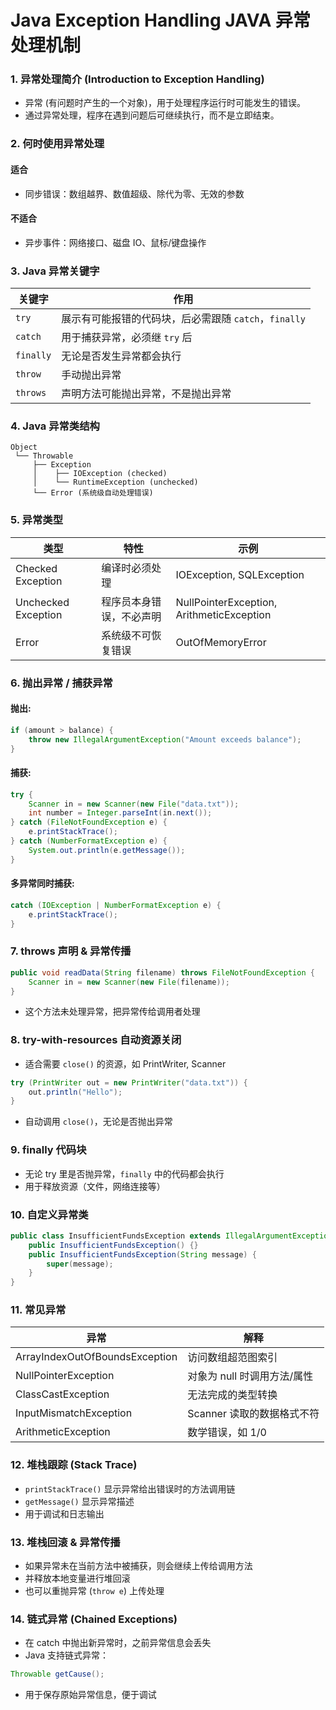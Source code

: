 # Java Exception Handling JAVA 异常处理机制

### 1. 异常处理简介 (Introduction to Exception Handling)

- 异常 (有问题时产生的一个对象)，用于处理程序运行时可能发生的错误。
- 通过异常处理，程序在遇到问题后可继续执行，而不是立即结束。

### 2. 何时使用异常处理

#### 适合

- 同步错误：数组越界、数值超级、除代为零、无效的参数

#### 不适合

- 异步事件：网络接口、磁盘 IO、鼠标/键盘操作

### 3. Java 异常关键字

| 关键字    | 作用                                                  |
| --------- | ----------------------------------------------------- |
| `try`     | 展示有可能报错的代码块，后必需跟随 `catch`，`finally` |
| `catch`   | 用于捕获异常，必须继 `try` 后                         |
| `finally` | 无论是否发生异常都会执行                              |
| `throw`   | 手动抛出异常                                          |
| `throws`  | 声明方法可能抛出异常，不是抛出异常                    |

### 4. Java 异常类结构

```
Object
 └── Throwable
     ├── Exception
     │    ├── IOException (checked)
     │    └── RuntimeException (unchecked)
     └── Error (系统级自动处理错误)
```

### 5. 异常类型

| 类型                | 特性                     | 示例                                      |
| ------------------- | ------------------------ | ----------------------------------------- |
| Checked Exception   | 编译时必须处理           | IOException, SQLException                 |
| Unchecked Exception | 程序员本身错误，不必声明 | NullPointerException, ArithmeticException |
| Error               | 系统级不可恢复错误       | OutOfMemoryError                          |

### 6. 抛出异常 / 捕获异常

#### 抛出:

```java
if (amount > balance) {
    throw new IllegalArgumentException("Amount exceeds balance");
}
```

#### 捕获:

```java
try {
    Scanner in = new Scanner(new File("data.txt"));
    int number = Integer.parseInt(in.next());
} catch (FileNotFoundException e) {
    e.printStackTrace();
} catch (NumberFormatException e) {
    System.out.println(e.getMessage());
}
```

#### 多异常同时捕获:

```java
catch (IOException | NumberFormatException e) {
    e.printStackTrace();
}
```

### 7. throws 声明 & 异常传播

```java
public void readData(String filename) throws FileNotFoundException {
    Scanner in = new Scanner(new File(filename));
}
```

- 这个方法未处理异常，把异常传给调用者处理

### 8. try-with-resources 自动资源关闭

- 适合需要 `close()` 的资源，如 PrintWriter, Scanner

```java
try (PrintWriter out = new PrintWriter("data.txt")) {
    out.println("Hello");
}
```

- 自动调用 `close()`，无论是否抛出异常

### 9. finally 代码块

- 无论 try 里是否抛异常，`finally` 中的代码都会执行
- 用于释放资源（文件，网络连接等）

### 10. 自定义异常类

```java
public class InsufficientFundsException extends IllegalArgumentException {
    public InsufficientFundsException() {}
    public InsufficientFundsException(String message) {
        super(message);
    }
}
```

### 11. 常见异常

| 异常                           | 解释                        |
| ------------------------------ | --------------------------- |
| ArrayIndexOutOfBoundsException | 访问数组超范图索引          |
| NullPointerException           | 对象为 null 时调用方法/属性 |
| ClassCastException             | 无法完成的类型转换          |
| InputMismatchException         | Scanner 读取的数据格式不符  |
| ArithmeticException            | 数学错误，如 1/0            |

### 12. 堆栈跟踪 (Stack Trace)

- `printStackTrace()` 显示异常给出错误时的方法调用链
- `getMessage()` 显示异常描述
- 用于调试和日志输出

### 13. 堆栈回滚 & 异常传播

- 如果异常未在当前方法中被捕获，则会继续上传给调用方法
- 并释放本地变量进行堆回滚
- 也可以重抛异常 (`throw e`) 上传处理

### 14. 链式异常 (Chained Exceptions)

- 在 catch 中抛出新异常时，之前异常信息会丢失
- Java 支持链式异常：

```java
Throwable getCause();
```

- 用于保存原始异常信息，便于调试
